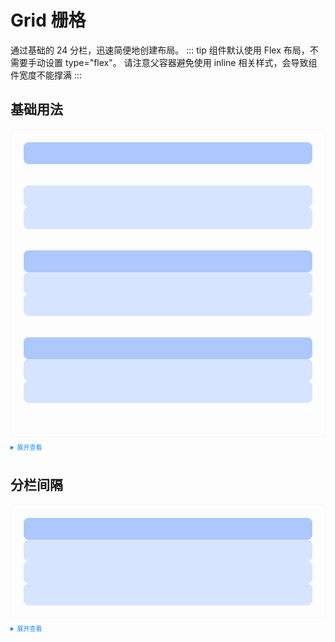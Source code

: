 <style>
  .example{
      border: 1px solid #f5f5f5;
      border-radius: 5px;
      padding:20px
  }
  .yum-button {
      margin:10px 5px;
  }
  
  details > summary:first-of-type {
      font-size: 10px;
      padding: 8px 0;
      cursor: pointer;
      color: #1989fa;
  }
</style>

# Grid 栅格
通过基础的 24 分栏，迅速简便地创建布局。
::: tip
组件默认使用 Flex 布局，不需要手动设置 type="flex"。
请注意父容器避免使用 inline 相关样式，会导致组件宽度不能撑满
:::
## 基础用法

<div class="example">
  <yum-row>
    <yum-col :span="24">
      <div style="background-color: #ADC8FF; height: 35px; border-radius: 8px"></div>
    </yum-col>
  </yum-row>
  <br />
  <br />
  <yum-row>
    <yum-col :span="12">
      <div style="background-color: #D6E4FF; height: 35px; border-radius: 8px"></div>
    </yum-col>
    <yum-col :span="12">
      <div style="background-color: #D6E4FF; height: 35px; border-radius: 8px"></div>
    </yum-col>
  </yum-row>
  <br />
  <br />
  <yum-row tag="div">
    <yum-col tag="span" :span="12">
      <div style="background-color: #ADC8FF; height: 35px; border-radius: 8px"></div>
    </yum-col>
    <yum-col tag="span" :span="6">
      <div style="background-color: #D6E4FF; height: 35px; border-radius: 8px"></div>
    </yum-col>
    <yum-col tag="span" :span="6">
      <div style="background-color: #D6E4FF; height: 35px; border-radius: 8px"></div>
    </yum-col>
  </yum-row>
  <br />
  <br />
  <yum-row tag="div" :gutter="20" justify="end">
    <yum-col tag="span" :span="6">
      <div style="background-color: #ADC8FF; height: 35px; border-radius: 8px"></div>
    </yum-col>
    <yum-col tag="span" :span="6">
      <div style="background-color: #D6E4FF; height: 35px; border-radius: 8px"></div>
    </yum-col>
    <yum-col tag="span" :span="6">
      <div style="background-color: #D6E4FF; height: 35px; border-radius: 8px"></div>
    </yum-col>
  </yum-row>
  <br />
  <br />
</div>

<details>
<summary>展开查看</summary>

```vue
<template>
  <yum-row>
    <yum-col :span="24">
      <div style="background-color: #ADC8FF; height: 35px; border-radius: 8px"></div>
    </yum-col>
  </yum-row>
  <br />
  <br />
  <yum-row>
    <yum-col :span="12">
      <div style="background-color: #D6E4FF; height: 35px; border-radius: 8px"></div>
    </yum-col>
    <yum-col :span="12">
      <div style="background-color: #D6E4FF; height: 35px; border-radius: 8px"></div>
    </yum-col>
  </yum-row>
  <br />
  <br />
  <yum-row tag="div">
    <yum-col tag="span" :span="12">
      <div style="background-color: #ADC8FF; height: 35px; border-radius: 8px"></div>
    </yum-col>
    <yum-col tag="span" :span="6">
      <div style="background-color: #D6E4FF; height: 35px; border-radius: 8px"></div>
    </yum-col>
    <yum-col tag="span" :span="6">
      <div style="background-color: #D6E4FF; height: 35px; border-radius: 8px"></div>
    </yum-col>
  </yum-row>
  <br />
  <br />
  <yum-row tag="div" :gutter="20" justify="end">
    <yum-col tag="span" :span="6">
      <div style="background-color: #ADC8FF; height: 35px; border-radius: 8px"></div>
    </yum-col>
    <yum-col tag="span" :span="6">
      <div style="background-color: #D6E4FF; height: 35px; border-radius: 8px"></div>
    </yum-col>
    <yum-col tag="span" :span="6">
      <div style="background-color: #D6E4FF; height: 35px; border-radius: 8px"></div>
    </yum-col>
  </yum-row>
  <br />
  <br />
</template>
```
</details>

## 分栏间隔
<div class="example">
    <yum-row tag="div" :gutter="40" justify="end">
      <yum-col tag="span" :span="6">
        <div style="background-color: #ADC8FF; height: 35px; border-radius: 8px"></div>
      </yum-col>
      <yum-col tag="span" :span="6">
        <div style="background-color: #D6E4FF; height: 35px; border-radius: 8px"></div>
      </yum-col>
      <yum-col tag="span" :span="6">
        <div style="background-color: #D6E4FF; height: 35px; border-radius: 8px"></div>
      </yum-col>
      <yum-col tag="span" :span="6">
        <div style="background-color: #D6E4FF; height: 35px; border-radius: 8px"></div>
      </yum-col>
    </yum-row>
</div>

<details>
<summary>展开查看</summary>

```vue
<template>
  <div>
    <yum-row tag="div" :gutter="40" justify="end">
      <yum-col tag="span" :span="6">
        <div style="background-color: #ADC8FF; height: 35px; border-radius: 8px"></div>
      </yum-col>
      <yum-col tag="span" :span="6">
        <div style="background-color: #D6E4FF; height: 35px; border-radius: 8px"></div>
      </yum-col>
      <yum-col tag="span" :span="6">
        <div style="background-color: #D6E4FF; height: 35px; border-radius: 8px"></div>
      </yum-col>
      <yum-col tag="span" :span="6">
        <div style="background-color: #D6E4FF; height: 35px; border-radius: 8px"></div>
      </yum-col>
    </yum-row>
  </div>
</template>
```
</details>